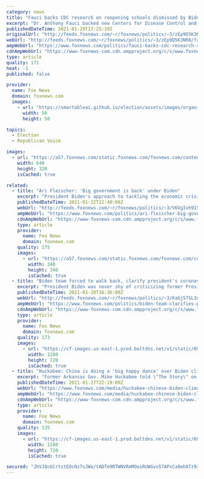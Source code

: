 ```yaml
---
category: news
title: "Fauci backs CDC research on reopening schools dismissed by Biden chief of staff"
excerpt: "Dr. Anthony Fauci backed new Centers for Disease Control and Prevention (CDC) findings that suggest schools can reopen safely during the coronavirus pandemic, despite President Biden's chief of staff previously downplaying the positive scientific research. "
publishedDateTime: 2021-01-29T17:25:19Z
originalUrl: "http://feeds.foxnews.com/~r/foxnews/politics/~3/zEp9D5K3NR8/fauci-backs-cdc-research-reopening-schools-dismissed-biden-chief-of-staff"
webUrl: "http://feeds.foxnews.com/~r/foxnews/politics/~3/zEp9D5K3NR8/fauci-backs-cdc-research-reopening-schools-dismissed-biden-chief-of-staff"
ampWebUrl: "https://www.foxnews.com/politics/fauci-backs-cdc-research-reopening-schools-dismissed-biden-chief-of-staff.amp"
cdnAmpWebUrl: "https://www-foxnews-com.cdn.ampproject.org/c/s/www.foxnews.com/politics/fauci-backs-cdc-research-reopening-schools-dismissed-biden-chief-of-staff.amp"
type: article
quality: 171
heat: -1
published: false

provider:
  name: Fox News
  domain: foxnews.com
  images:
    - url: "https://smartableai.github.io/election/assets/images/organizations/foxnews.com-50x50.jpg"
      width: 50
      height: 50

topics:
  - Election
  - Republican Voice

images:
  - url: "https://a57.foxnews.com/static.foxnews.com/foxnews.com/content/uploads/2021/01/640/320/Anthony-Fauci-White-House-Coronavirus-Task-Force-AP.jpg?ve=1&tl=1"
    width: 640
    height: 320
    isCached: true

related:
  - title: "Ari Fleischer: 'Big government is back' under Biden"
    excerpt: "President Biden's approach to tackling the economic crisis brought about by the coronavirus pandemic shows that \"big government is back\" in Washington, former White House Press Secretary Ari Fleischer said Friday."
    publishedDateTime: 2021-01-22T22:40:08Z
    webUrl: "http://feeds.foxnews.com/~r/foxnews/politics/~3/V6VgIvh9ISg/ari-fleischer-big-government-is-back-under-biden"
    ampWebUrl: "https://www.foxnews.com/politics/ari-fleischer-big-government-is-back-under-biden.amp"
    cdnAmpWebUrl: "https://www-foxnews-com.cdn.ampproject.org/c/s/www.foxnews.com/politics/ari-fleischer-big-government-is-back-under-biden.amp"
    type: article
    provider:
      name: Fox News
      domain: foxnews.com
    quality: 175
    images:
      - url: "https://a57.foxnews.com/static.foxnews.com/foxnews.com/content/uploads/2018/09/340/340/chamberlain-160.jpg?ve=1&tl=1"
        width: 340
        height: 340
        isCached: true
  - title: "Biden team forced to walk back, clarify president's coronavirus statements"
    excerpt: "President Biden was never shy of criticizing former President Trump for his messaging on coronavirus, but just over a week into his presidency his administration is already walking back statements he has made about the pandemic and vaccine rollout."
    publishedDateTime: 2021-01-28T16:36:00Z
    webUrl: "http://feeds.foxnews.com/~r/foxnews/politics/~3/KaGjS7SL3qw/biden-team-clarifies-president-coronavirus-statements"
    ampWebUrl: "https://www.foxnews.com/politics/biden-team-clarifies-president-coronavirus-statements.amp"
    cdnAmpWebUrl: "https://www-foxnews-com.cdn.ampproject.org/c/s/www.foxnews.com/politics/biden-team-clarifies-president-coronavirus-statements.amp"
    type: article
    provider:
      name: Fox News
      domain: foxnews.com
    quality: 173
    images:
      - url: "https://cf-images.us-east-1.prod.boltdns.net/v1/static/694940094001/7155937b-2402-46a2-803b-81e07a3dbd1c/25b324de-91ea-401d-a3e2-1ec415d22749/1280x720/match/image.jpg"
        width: 1280
        height: 720
        isCached: true
  - title: "Huckabee: China is doing a 'big happy dance' over Biden climate agenda"
    excerpt: "Former Arkansas Gov. Mike Huckabee told \"The Story\" on Wednesday that President Joe Biden's $2 trillion clean energy infrastructure plan will hurt U.S. jobs and \"embolden\" U.S. foreign adversaries."
    publishedDateTime: 2021-01-27T22:19:00Z
    webUrl: "https://www.foxnews.com/media/huckabee-chinese-biden-climate-change-executive-order"
    ampWebUrl: "https://www.foxnews.com/media/huckabee-chinese-biden-climate-change-executive-order.amp"
    cdnAmpWebUrl: "https://www-foxnews-com.cdn.ampproject.org/c/s/www.foxnews.com/media/huckabee-chinese-biden-climate-change-executive-order.amp"
    type: article
    provider:
      name: Fox News
      domain: foxnews.com
    quality: 135
    images:
      - url: "https://cf-images.us-east-1.prod.boltdns.net/v1/static/694940094001/41acda50-ffe3-4c3b-841c-8717076613b3/52e588d8-4eb2-4d4d-9add-6f2721e7fd50/1280x720/match/image.jpg"
        width: 1280
        height: 720
        isCached: true

secured: "JhVJQcGCrtstEOcNz7uJWo/tADTe9RTWNVRmMOoiRUWGvo57APxCa9ehATz9rBPOzyPTxwdNVmTL6oHOdASPkDJUh5iqN/Rq/pWsaVh1dCXG8Kwxn+TLUCHO3RcKr3kCqTkpOpjhm82ozMFB06Du1+tZ3ByMoNprGRf0ChX6cXShNKF4WZD7N3v7QC0uTk3TXzDuDIZOOmGrYertZYC6Uy/yySWnQWai55BGbTRRlJdSY+PEt6mlbDK8tFZ7mcBCMzKs/pjmQkL+37wFuwzFuJv+ztUU+wC+pzIFoVNAEt/6qQEEmLlqhf0Hl7yeqfGn36vlEX4M8fsyu2l6SdgGIt+ReUDnUMBBSOAWBQdqgAk=;lBTZPBUBuFk5OgR6XyvHzA=="
---
```


